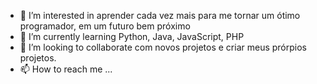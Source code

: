  - 👀 I’m interested in aprender cada vez mais para me tornar um ótimo programador, em um futuro bem próximo
-  🌱 I’m currently learning  Python, Java, JavaScript, PHP
- 💞️ I’m looking to collaborate  com novos projetos e criar meus prórpios projetos.
- 📫 How to reach me ...

<!---
xMORFEUx/xMORFEUx is a ✨ special ✨ repository because its `README.md` (this file) appears on your GitHub profile.
You can click the Preview link to take a look at your changes.
--->
